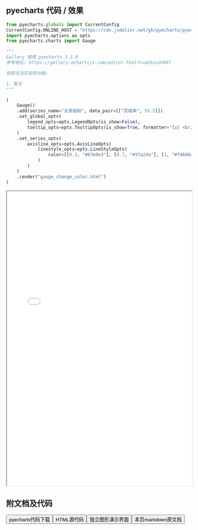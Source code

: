 
## pyecharts 代码 / 效果

```python
from pyecharts.globals import CurrentConfig
CurrentConfig.ONLINE_HOST = "https://cdn.jsdelivr.net/gh/pyecharts/pyecharts-assets@latest/assets/"
import pyecharts.options as opts
from pyecharts.charts import Gauge

"""
Gallery 使用 pyecharts 1.1.0
参考地址: https://gallery.echartsjs.com/editor.html?c=xH1vxib94f

目前无法实现的功能:

1、暂无
"""

(
    Gauge()
    .add(series_name="业务指标", data_pair=[["完成率", 55.5]])
    .set_global_opts(
        legend_opts=opts.LegendOpts(is_show=False),
        tooltip_opts=opts.TooltipOpts(is_show=True, formatter="{a} <br/>{b} : {c}%"),
    )
    .set_series_opts(
        axisline_opts=opts.AxisLineOpts(
            linestyle_opts=opts.LineStyleOpts(
                color=[[0.3, "#67e0e3"], [0.7, "#37a2da"], [1, "#fd666d"]], width=30
            )
        )
    )
    .render("gauge_change_color.html")
)

```

<iframe width="100%" height="800px" src="/pyecharts/Gauge/gauge_change_color.html"></iframe>

## 附文档及代码

<a href="https://cdn.jsdelivr.net/gh/wfy-belief/python/docs/pyecharts/Gauge/gauge_change_color.py"><button class="mybutton">pyecharts代码下载</button></a><a href="https://cdn.jsdelivr.net/gh/wfy-belief/python/docs/pyecharts/Gauge/gauge_change_color.html"><button class="mybutton">HTML源代码</button></a><a href="https://python.wfyblog.cn/pyecharts/Gauge/gauge_change_color.html"><button class="mybutton">独立图形演示界面</button></a><a href="https://cdn.jsdelivr.net/gh/wfy-belief/python/docs/pyecharts/Gauge/gauge_change_color.md"><button class="mybutton">本页markdown原文档</button></a>